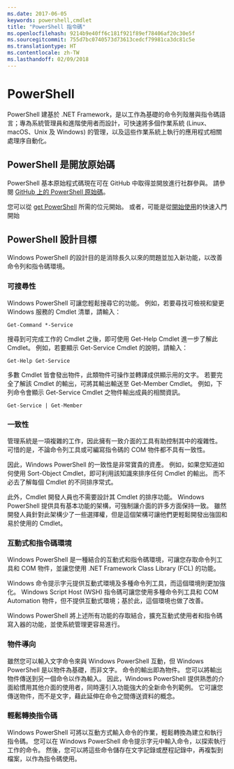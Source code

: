 ```yaml
---
ms.date: 2017-06-05
keywords: powershell,cmdlet
title: "PowerShell 指令碼"
ms.openlocfilehash: 9214b9e40ff6c181f921f89ef78406af20c30e5f
ms.sourcegitcommit: 755d7bc0740573d73613cedcf79981ca3dc81c5e
ms.translationtype: HT
ms.contentlocale: zh-TW
ms.lasthandoff: 02/09/2018
---
```

# <a name="powershell"></a>PowerShell

PowerShell 建基於 .NET Framework，是以工作為基礎的命令列殼層與指令碼語言；專為系統管理員和進階使用者而設計，可快速將多個作業系統 (Linux、macOS、Unix 及 Windows) 的管理，以及這些作業系統上執行的應用程式相關處理序自動化。

## <a name="powershell-is-open-source"></a>PowerShell 是開放原始碼

PowerShell 基本原始程式碼現在可在 GitHub 中取得並開放進行社群參與。 請參閱 [GitHub 上的 PowerShell 原始碼](https://github.com/powershell/powershell)。

您可以從 [get PowerShell](https://github.com/PowerShell/PowerShell#get-powershell) 所需的位元開始。
或者，可能是從[開始使用](https://github.com/PowerShell/PowerShell/blob/master/docs/learning-powershell)的快速入門開始

## <a name="powershell-design-goals"></a>PowerShell 設計目標
Windows PowerShell 的設計目的是消除長久以來的問題並加入新功能，以改善命令列和指令碼環境。

### <a name="discoverability"></a>可搜尋性
Windows PowerShell 可讓您輕鬆搜尋它的功能。 例如，若要尋找可檢視和變更 Windows 服務的 Cmdlet 清單，請輸入：

```
Get-Command *-Service
```

搜尋到可完成工作的 Cmdlet 之後，即可使用 Get-Help Cmdlet 進一步了解此 Cmdlet。 例如，若要顯示 Get-Service Cmdlet 的說明，請輸入：

```
Get-Help Get-Service
```
多數 Cmdlet 皆會發出物件，此類物件可操作並轉譯成供顯示用的文字。 若要完全了解該 Cmdlet 的輸出，可將其輸出輸送至 Get-Member Cmdlet。 例如，下列命令會顯示 Get-Service Cmdlet 之物件輸出成員的相關資訊。

```
Get-Service | Get-Member
```

### <a name="consistency"></a>一致性
管理系統是一項複雜的工作，因此擁有一致介面的工具有助控制其中的複雜性。 可惜的是，不論命令列工具或可編寫指令碼的 COM 物件都不具有一致性。

因此，Windows PowerShell 的一致性是非常寶貴的資產。 例如，如果您知道如何使用 Sort-Object Cmdlet，即可利用該知識來排序任何 Cmdlet 的輸出。 而不必去了解每個 Cmdlet 的不同排序常式。

此外，Cmdlet 開發人員也不需要設計其 Cmdlet 的排序功能。 Windows PowerShell 提供具有基本功能的架構，可強制讓介面的許多方面保持一致。 雖然開發人員針對此架構少了一些選擇權，但是這個架構可讓他們更輕鬆開發出強固和易於使用的 Cmdlet。

### <a name="interactive-and-scripting-environments"></a>互動式和指令碼環境
Windows PowerShell 是一種結合的互動式和指令碼環境，可讓您存取命令列工具和 COM 物件，並讓您使用 .NET Framework Class Library (FCL) 的功能。

Windows 命令提示字元提供互動式環境及多種命令列工具，而這個環境則更加強化。 Windows Script Host (WSH) 指令碼可讓您使用多種命令列工具和 COM Automation 物件，但不提供互動式環境；基於此，這個環境也做了改善。

Windows PowerShell 將上述所有功能的存取結合，擴充互動式使用者和指令碼寫入器的功能，並使系統管理更容易進行。

### <a name="object-orientation"></a>物件導向
雖然您可以輸入文字命令來與 Windows PowerShell 互動，但 Windows PowerShell 是以物件為基礎，而非文字。 命令的輸出即為物件。 您可以將輸出物件傳送到另一個命令以作為輸入。 因此，Windows PowerShell 提供熟悉的介面給慣用其他介面的使用者，同時還引入功能強大的全新命令列範例。 它可讓您傳送物件，而不是文字，藉此延伸在命令之間傳送資料的概念。

### <a name="easy-transition-to-scripting"></a>輕鬆轉換指令碼
Windows PowerShell 可將以互動方式輸入命令的作業，輕鬆轉換為建立和執行指令碼。 您可以在 Windows PowerShell 命令提示字元中輸入命令，以探索執行工作的命令。 然後，您可以將這些命令儲存在文字記錄或歷程記錄中，再複製到檔案，以作為指令碼使用。
